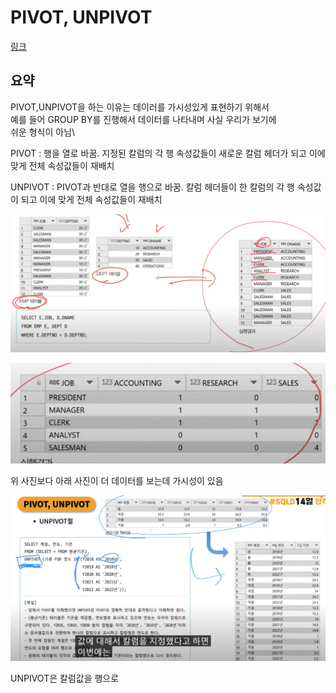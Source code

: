 # PIVOT, UNPIVOT
<a href="https://www.youtube.com/watch?v=FINRIH6Bmq0/">링크</a>

## 요약

PIVOT,UNPIVOT을 하는 이유는 데이러를 가시성있게 표현하기 위해서\
예를 들어 GROUP BY를 진행해서 데이터를 나타내며 사실 우리가 보기에\
쉬운 형식이 아님\

PIVOT : 행을 열로 바꿈. 지정된 칼럼의 각 행 속성값들이 새로운 칼럼 헤더가 되고 이에 맞게 전체 속성값들이 재배치

UNPIVOT : PIVOT과 반대로 열을 행으로 바꿈. 칼럼 헤더들이 한 칼럼의 각 행 속성값이 되고 이에 맞게 전체 속성값들이 재배치

![PIVOT_X](/SQL/img/20241125_133317.png)


![PIVOT_O](/SQL/img/20241125_133356.png)

위 사진보다 아래 사진이 더 데이터를 보는데 가시성이 있음

![UNPIVOT](/SQL/img/20241125_134950.png)

UNPIVOT은 칼럼값을 행으로

